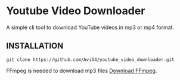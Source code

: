 # Youtube Video Downloader
A simple cli tool to download YouTube videos in mp3 or mp4 format. 

## INSTALLATION
```
git clone https://github.com/Avi54/youtube_video_downloader.git
```
FFmpeg is needed to download mp3 files [Download FFmpeg](https://ffmpeg.org/).
